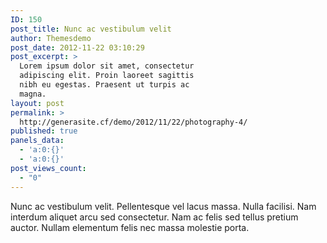 ```yaml
---
ID: 150
post_title: Nunc ac vestibulum velit
author: Themesdemo
post_date: 2012-11-22 03:10:29
post_excerpt: >
  Lorem ipsum dolor sit amet, consectetur
  adipiscing elit. Proin laoreet sagittis
  nibh eu egestas. Praesent ut turpis ac
  magna.
layout: post
permalink: >
  http://generasite.cf/demo/2012/11/22/photography-4/
published: true
panels_data:
  - 'a:0:{}'
  - 'a:0:{}'
post_views_count:
  - "0"
---
```

Nunc ac vestibulum velit. Pellentesque vel lacus massa. Nulla facilisi. Nam interdum aliquet arcu sed consectetur. Nam ac felis sed tellus pretium auctor. Nullam elementum felis nec massa molestie porta.